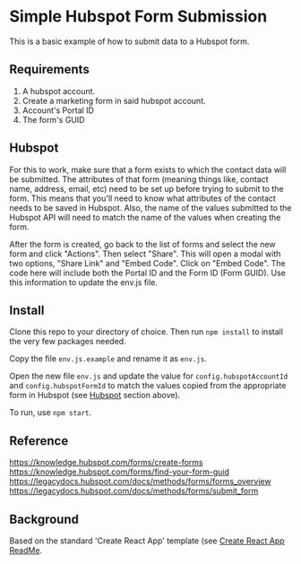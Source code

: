 # Simple Hubspot Form Submission
This is a basic example of how to submit data to a Hubspot form.

## Requirements
1. A hubspot account.
2. Create a marketing form in said hubspot account.
3. Account's Portal ID
4. The form's GUID

## Hubspot
For this to work, make sure that a form exists to which the contact data will be submitted. The attributes of that form (meaning things like, contact name, address, email, etc) need to be set up before trying to submit to the form. This means that you'll need to know what attributes of the contact needs to be saved in Hubspot. Also, the name of the values submitted to the Hubspot API will need to match the name of the values when creating the form.

After the form is created, go back to the list of forms and select the new form and click "Actions". Then select "Share". This will open a modal with two options, "Share Link" and "Embed Code". Click on "Embed Code". The code here will include both the Portal ID and the Form ID (Form GUID). Use this information to update the env.js file.

## Install
Clone this repo to your directory of choice. Then run `npm install` to install the very few packages needed.

Copy the file `env.js.example` and rename it as `env.js`. 

Open the new file `env.js` and update the value for `config.hubspotAccountId` and `config.hubspotFormId` to match the values copied from the appropriate form in Hubspot (see [Hubspot](#Hubspot) section above).

To run, use `npm start`.

## Reference
https://knowledge.hubspot.com/forms/create-forms
https://knowledge.hubspot.com/forms/find-your-form-guid
https://legacydocs.hubspot.com/docs/methods/forms/forms_overview
https://legacydocs.hubspot.com/docs/methods/forms/submit_form

## Background
Based on the standard 'Create React App' template (see [Create React App ReadMe](README_ReactApp.md).
